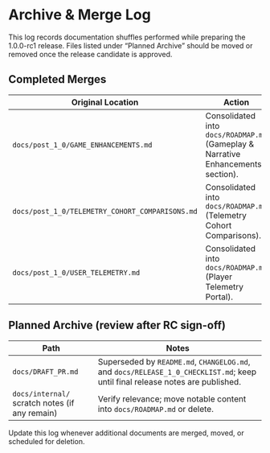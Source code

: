 # Archive & Merge Log

This log records documentation shuffles performed while preparing the 1.0.0-rc1 release. Files listed under “Planned Archive” should be moved or removed once the release candidate is approved.

## Completed Merges

| Original Location | Action |
| --- | --- |
| `docs/post_1_0/GAME_ENHANCEMENTS.md` | Consolidated into `docs/ROADMAP.md` (Gameplay & Narrative Enhancements section). |
| `docs/post_1_0/TELEMETRY_COHORT_COMPARISONS.md` | Consolidated into `docs/ROADMAP.md` (Telemetry Cohort Comparisons). |
| `docs/post_1_0/USER_TELEMETRY.md` | Consolidated into `docs/ROADMAP.md` (Player Telemetry Portal). |

## Planned Archive (review after RC sign-off)

| Path | Notes |
| --- | --- |
| `docs/DRAFT_PR.md` | Superseded by `README.md`, `CHANGELOG.md`, and `docs/RELEASE_1_0_CHECKLIST.md`; keep until final release notes are published. |
| `docs/internal/` scratch notes (if any remain) | Verify relevance; move notable content into `docs/ROADMAP.md` or delete. |

Update this log whenever additional documents are merged, moved, or scheduled for deletion.

